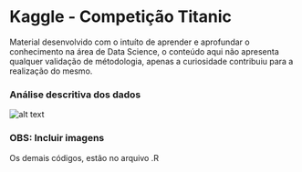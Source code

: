 # Kaggle - Competição Titanic 

Material desenvolvido com o intuíto de aprender e aprofundar o conhecimento na área de Data Science, o conteúdo aqui não apresenta qualquer validação de métodologia, apenas a curiosidade contribuiu para a realização do mesmo.

### Análise descritiva dos dados
![alt text](https://github.com/[ClezioLopes]/[Titanic_Kaggle]/blob/[branch]/descritiva_classe.jpg?raw=true)

### OBS:  Incluir imagens


Os demais códigos, estão no arquivo .R
